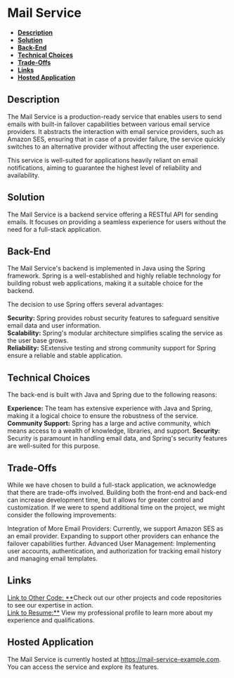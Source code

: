 # Mail Service

* [**Description**](#description)<br>
* [**Solution**](#solution)<br>
* [**Back-End**](#back-end)<br>
* [**Technical Choices**](#technical-choices)<br>
* [**Trade-Offs**](#trade-offs)<br>
* [**Links**](#links)<br>
* [**Hosted Application**](#hosted-application)<br>

## Description

The Mail Service is a production-ready service that enables users to send emails with built-in failover capabilities
between various email service providers. It abstracts the interaction with email service providers, such as Amazon SES,
ensuring that in case of a provider failure, the service quickly switches to an alternative provider without affecting
the user experience.

This service is well-suited for applications heavily reliant on email notifications, aiming to guarantee the highest
level of reliability and availability.

## Solution

The Mail Service is a backend service offering a RESTful API for sending emails. It focuses on providing a seamless
experience for users without the need for a full-stack application.


## Back-End

The Mail Service's backend is implemented in Java using the Spring framework. Spring is a well-established and highly
reliable technology for building robust web applications, making it a suitable choice for the backend.

The decision to use Spring offers several advantages:

**Security:** Spring provides robust security features to safeguard sensitive email data and user information.<br>
**Scalability:** Spring's modular architecture simplifies scaling the service as the user base grows.<br>
**Reliability:** SExtensive testing and strong community support for Spring ensure a reliable and stable
application.<br>

## Technical Choices

The back-end is built with Java and Spring due to the following reasons:

**Experience:** The team has extensive experience with Java and Spring, making it a logical choice to ensure the
robustness of the service.
**Community Support:** Spring has a large and active community, which means access to a wealth of knowledge, libraries,
and support.
**Security:** Security is paramount in handling email data, and Spring's security features are well-suited for this
purpose.

## Trade-Offs

While we have chosen to build a full-stack application, we acknowledge that there are trade-offs involved. Building both
the front-end and back-end can increase development time, but it allows for greater control and customization. If we
were to spend additional time on the project, we might consider the following improvements:

Integration of More Email Providers: Currently, we support Amazon SES as an email provider. Expanding to support other
providers can enhance the failover capabilities further.
Advanced User Management: Implementing user accounts, authentication, and authorization for tracking email history and
managing email templates.

## Links

[Link to Other Code: **](https://github.com/Thiagodd/GoDelivery)Check out our other projects and code repositories to
see our expertise in action. <br>
[Link to Resume:**](https://github.com/Thiagodd/GoDelivery) View my professional profile to learn more about my
experience and qualifications.

## Hosted Application

The Mail Service is currently hosted at https://mail-service-example.com. You can access the service and explore its
features.